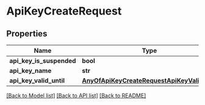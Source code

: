 # ApiKeyCreateRequest

## Properties
Name | Type | Description | Notes
------------ | ------------- | ------------- | -------------
**api_key_is_suspended** | **bool** |  | [optional] 
**api_key_name** | **str** |  | 
**api_key_valid_until** | [**AnyOfApiKeyCreateRequestApiKeyValidUntil**](AnyOfApiKeyCreateRequestApiKeyValidUntil.md) |  | [optional] 

[[Back to Model list]](../README.md#documentation-for-models) [[Back to API list]](../README.md#documentation-for-api-endpoints) [[Back to README]](../README.md)

